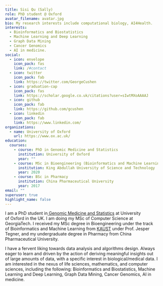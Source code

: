 ```yaml
---
title: Sisi Qu (Sally)
role: PhD student @ Oxford
avatar_filename: avatar.jpg
bio: My research interests include computational biology, AI4Health.
interests:
  - Bioinformatics and Biostatistics
  - Machine Learning and Deep Learning
  - Graph Data Mining
  - Cancer Genomics
  - AI in medicine.
social:
  - icon: envelope
    icon_pack: fas
    link: /#contact
  - icon: twitter
    icon_pack: fab
    link: https://twitter.com/GeorgeCushen
  - icon: graduation-cap
    icon_pack: fas
    link: https://scholar.google.co.uk/citations?user=sIwtMXoAAAAJ
  - icon: github
    icon_pack: fab
    link: https://github.com/gcushen
  - icon: linkedin
    icon_pack: fab
    link: https://www.linkedin.com/
organizations:
  - name: University of Oxford
    url: https://www.ox.ac.uk/
education:
  courses:
    - course: PhD in Genomic Medicine and Statistics
      institution: University of Oxford
      year: ""
    - course: MSc in Bioengineering (Bioinformatics and Machine Learning)
      institution: King Abdullah University of Science and Technology
      year: 2020
    - course: BSc in Pharmacy
      institution: China Pharmaceutical University
      year: 2017
email: ""
superuser: true
highlight_name: false
---
```

I am a PhD student in[ Genomic Medicine and Statistics](https://www.medsci.ox.ac.uk/study/graduateschool/courses/dtc-structured-research-degrees/genomic-medicine-and-statistics) at University of Oxford in the UK. I am doing my MSc of Computer Science at GeorgiaTech. I received my MSc degree in Bioengineering under the track of Bioinformatics and Machine Learning from [KAUST](www.kaust.edu.sa) under Prof. Jesper Tegner, and my undergraduate degree in Pharmacy from [](https://www.cornell.edu/)China Pharmaceutical University. 

I have a fervent liking towards data analysis and algorithms design. Always eager to learn and driven by the action of deriving meaningful insights out of large amounts of data, with a specific interest in biological/medical data. I am interested in the nexus of life sciences, mathematics, and computer sciences, including the following: Bioinformatics and Biostatistics, Machine Learning and Deep Learning, Graph Data Mining, Cancer Genomics, AI in medicine.